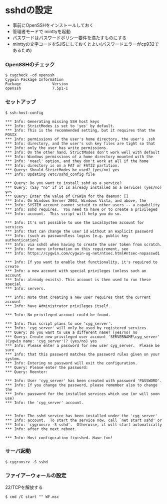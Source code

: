 # sshdの設定

* 事前にOpenSSHをインストールしておく
* 管理者モードで minttyを起動
* パスワードはパスワードポリシー要件を満たすものにする
* minttyの文字コードをSJISにしておくとよい(パスワードエラーがcp932であるため)

### OpenSSHのチェック

	$ cygcheck -cd openssh
	Cygwin Package Information
	Package              Version
	openssh              7.5p1-1


### セットアップ

	$ ssh-host-config
	
	*** Info: Generating missing SSH host keys
	*** Info: StrictModes is set to 'yes' by default.
	*** Info: This is the recommended setting, but it requires that the POSIX
	*** Info: permissions of the user's home directory, the user's .ssh
	*** Info: directory, and the user's ssh key files are tight so that
	*** Info: only the user has write permissions.
	*** Info: On the other hand, StrictModes don't work well with default
	*** Info: Windows permissions of a home directory mounted with the
	*** Info: 'noacl' option, and they don't work at all if the home
	*** Info: directory is on a FAT or FAT32 partition.
	*** Query: Should StrictModes be used? (yes/no) yes
	*** Info: Updating /etc/sshd_config file
	
	*** Query: Do you want to install sshd as a service?
	*** Query: (Say "no" if it is already installed as a service) (yes/no) yes
	*** Query: Enter the value of CYGWIN for the daemon: []
	*** Info: On Windows Server 2003, Windows Vista, and above, the
	*** Info: SYSTEM account cannot setuid to other users -- a capability
	*** Info: sshd requires.  You need to have or to create a privileged
	*** Info: account.  This script will help you do so.
	
	*** Info: It's not possible to use the LocalSystem account for services
	*** Info: that can change the user id without an explicit password
	*** Info: (such as passwordless logins [e.g. public key authentication]
	*** Info: via sshd) when having to create the user token from scratch.
	*** Info: For more information on this requirement, see
	*** Info: https://cygwin.com/cygwin-ug-net/ntsec.html#ntsec-nopasswd1
	
	*** Info: If you want to enable that functionality, it's required to create
	*** Info: a new account with special privileges (unless such an account
	*** Info: already exists). This account is then used to run these special
	*** Info: servers.
	
	*** Info: Note that creating a new user requires that the current account
	*** Info: have Administrator privileges itself.
	
	*** Info: No privileged account could be found.
	
	*** Info: This script plans to use 'cyg_server'.
	*** Info: 'cyg_server' will only be used by registered services.
	*** Query: Do you want to use a different name? (yes/no) no
	*** Query: Create new privileged user account 'SERVERNAME\cyg_server' (Cygwin name: 'cyg_server')? (yes/no) yes
	*** Info: Please enter a password for new user cyg_server.  Please be sure
	*** Info: that this password matches the password rules given on your system.
	*** Info: Entering no password will exit the configuration.
	*** Query: Please enter the password:
	*** Query: Reenter:
	
	*** Info: User 'cyg_server' has been created with password 'PASSWORD'.
	*** Info: If you change the password, please remember also to change the
	*** Info: password for the installed services which use (or will soon use)
	*** Info: the 'cyg_server' account.
	
	
	*** Info: The sshd service has been installed under the 'cyg_server'
	*** Info: account.  To start the service now, call `net start sshd' or
	*** Info: `cygrunsrv -S sshd'.  Otherwise, it will start automatically
	*** Info: after the next reboot.
	
	*** Info: Host configuration finished. Have fun!

### サーバ起動

	$ cygrunsrv -S sshd

### ファイアーウォールの設定

22/TCPを解放する

	$ cmd /C start "" WF.msc
